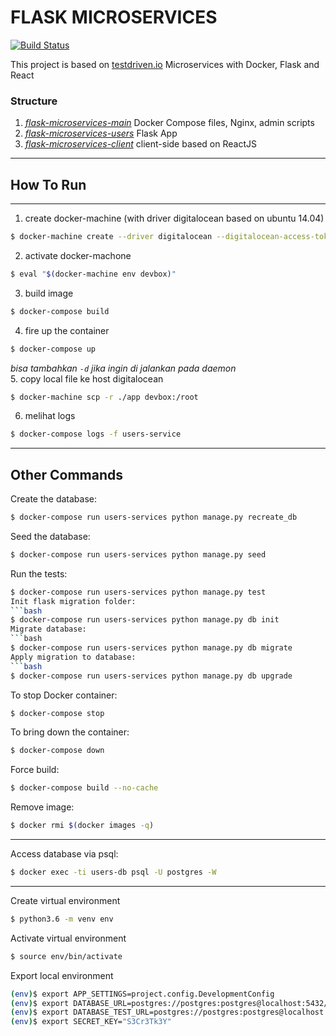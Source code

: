 # FLASK MICROSERVICES

[![Build Status](https://travis-ci.org/repodevs/flask-microservices-users.svg?branch=master)](https://travis-ci.org/repodevs/flask-microservices-users)

This project is based on [testdriven.io](http://testdriven.io/) Microservices with Docker, Flask and React

### Structure
1. _[flask-microservices-main](https://github.com/repodevs/flask-microservices-main)_ Docker Compose files, Nginx, admin scripts
2. _[flask-microservices-users](https://github.com/repodevs/flask-microservices-users)_ Flask App
3. _[flask-microservices-client](https://github.com/repodevs/flask-microservices-client)_ client-side based on ReactJS
---

## How To Run
----
1. create docker-machine (with driver digitalocean based on ubuntu 14.04)   
```bash
$ docker-machine create --driver digitalocean --digitalocean-access-token=DO_TOKEN --digitalocean-image ubuntu-14-04-x64 devbox
```
2. activate docker-machone   
```bash
$ eval "$(docker-machine env devbox)"
```
3. build image   
```bash
$ docker-compose build
```
4. fire up the container   
```bash
$ docker-compose up
```
_bisa tambahkan `-d` jika ingin di jalankan pada daemon_   
5. copy local file ke host digitalocean   
```bash
$ docker-machine scp -r ./app devbox:/root
```
6. melihat logs   
```bash
$ docker-compose logs -f users-service
```
----

## Other Commands

Create the database:
```bash
$ docker-compose run users-services python manage.py recreate_db
```
Seed the database:
```bash
$ docker-compose run users-services python manage.py seed
```
Run the tests:
```bash
$ docker-compose run users-services python manage.py test
Init flask migration folder:
```bash
$ docker-compose run users-services python manage.py db init
Migrate database:
```bash
$ docker-compose run users-services python manage.py db migrate
Apply migration to database:
```bash
$ docker-compose run users-services python manage.py db upgrade
```
To stop Docker container:
```bash
$ docker-compose stop
```
To bring down the container:
```bash
$ docker-compose down
```
Force build:
```bash
$ docker-compose build --no-cache
```
Remove image:
```bash
$ docker rmi $(docker images -q)
```
---
Access database via psql:
```bash
$ docker exec -ti users-db psql -U postgres -W
```
---
Create virtual environment
```bash
$ python3.6 -m venv env
```
Activate virtual environment
```bash
$ source env/bin/activate
```
Export local environment
```bash
(env)$ export APP_SETTINGS=project.config.DevelopmentConfig
(env)$ export DATABASE_URL=postgres://postgres:postgres@localhost:5432/flask_users_dev
(env)$ export DATABASE_TEST_URL=postgres://postgres:postgres@localhost:5432/flask_users_test
(env)$ export SECRET_KEY="S3Cr3Tk3Y"
```
